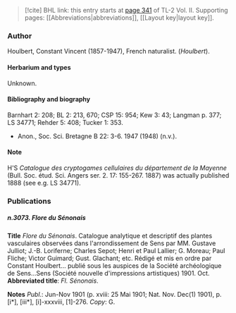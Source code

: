 > [!cite] BHL link: this entry starts at [page 341](https://www.biodiversitylibrary.org/item/103253#page/367/mode/1up) of TL-2 Vol. II.
> Supporting pages: [[Abbreviations|abbreviations]], [[Layout key|layout key]].

### Author

Houlbert, Constant Vincent (1857-1947), French naturalist. (*Houlbert*).

#### Herbarium and types

Unknown.

#### Bibliography and biography

Barnhart 2: 208; BL 2: 213, 670; CSP 15: 954; Kew 3: 43; Langman p. 377; LS 34771; Rehder 5: 408; Tucker 1: 353.
- Anon., Soc. Sci. Bretagne B 22: 3-6. 1947 (1948) (n.v.).

#### Note

H'S *Catalogue des cryptogames cellulaires du département de la Mayenne* (Bull. Soc. étud. Sci. Angers ser. 2. 17: 155-267. 1887) was actually published 1888 (see e.g. LS 34771).

### Publications

##### n.3073. Flore du Sénonais

**Title**
*Flore du Sénonais*. Catalogue analytique et descriptif des plantes vasculaires observées dans l'arrondissement de Sens par MM. Gustave Julliot; J.-B. Loriferne; Charles Sepot; Henri et Paul Lallier; G. Moreau; Paul Fliche; Victor Guimard; Gust. Glachant; etc. Rédigé et mis en ordre par Constant Houlbert... publié sous les auspices de la Société archéologique de Sens...Sens (Société nouvelle d'impressions artistiques) 1901. Oct.
**Abbreviated title**: *Fl. Sénonais*.

**Notes**
*Publ*.: Jun-Nov 1901 (p. xviii: 25 Mai 1901; Nat. Nov. Dec(1) 1901), p. \[i\*\], \[iii\*\], \[i\]-xxxviii, \[1\]-276. *Copy*: G.

